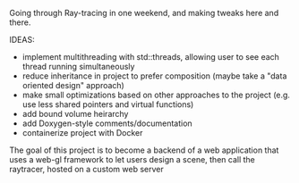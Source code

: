 Going through Ray-tracing in one weekend, and making tweaks here and there.

IDEAS:
- implement multithreading with std::threads, allowing user to see each thread running simultaneously
- reduce inheritance in project to prefer composition (maybe take a "data oriented design" approach)
- make small optimizations based on other approaches to the project (e.g. use less shared pointers and virtual functions)
- add bound volume heirarchy
- add Doxygen-style comments/documentation
- containerize project with Docker

The goal of this project is to become a backend of a web application that uses a web-gl framework to let users design a scene, then call the raytracer, hosted on a custom web server
